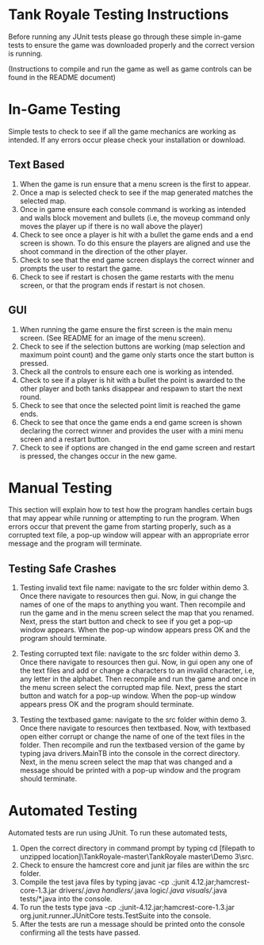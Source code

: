 # Tank Royale Testing Instructions
Before running any JUnit tests please go through these simple in-game tests to ensure the game was downloaded properly and the correct version is running. 

(Instructions to compile and run the game as well as game controls can be found in the README document)

# In-Game Testing
Simple tests to check to see if all the game mechanics are working as intended. If any errors occur please check your installation or download.

  ## Text Based
  1. When the game is run ensure that a menu screen is the first to appear.
  2. Once a map is selected check to see if the map generated matches the selected map.
  3. Once in game ensure each console command is working as intended and walls block movement and bullets (i.e, the moveup command only moves the player up if there is no wall above the player)
  4. Check to see once a player is hit with a bullet the game ends and a end screen is shown. To do this ensure the players are aligned and use the shoot command in the direction of the other player.
  5. Check to see that the end game screen displays the correct winner and prompts the user to restart the game.
  6. Check to see if restart is chosen the game restarts with the menu screen, or that the program ends if restart is not chosen.
  
  ## GUI
  1. When running the game ensure the first screen is the main menu screen. (See README for an image of the menu screen).
  2. Check to see if the selection buttons are working (map selection and maximum point count) and the game only starts once the start button is pressed.
  3. Check all the controls to ensure each one is working as intended.
  4. Check to see if a player is hit with a bullet the point is awarded to the other player and both tanks disappear and respawn to start the next round.
  5. Check to see that once the selected point limit is reached the game ends.
  6. Check to see that once the game ends a end game screen is shown declaring the correct winner and provides the user with a mini menu screen and a restart button.
  7. Check to see if options are changed in the end game screen and restart is pressed, the changes occur in the new game.
  
# Manual Testing
This section will explain how to test how the program handles certain bugs that may appear while running or attempting to run the program.
When errors occur that prevent the game from starting properly, such as a corrupted text file, a pop-up window will appear with an appropriate error message and the program will terminate. 

  ## Testing Safe Crashes
  1. Testing invalid text file name: navigate to the src folder within demo 3. Once there navigate to resources then gui. Now, in gui change the names of one of the maps to anything you want. Then recompile and run the game and in the menu screen select the map that you renamed. Next, press the start button and check to see if you get a pop-up window appears. When the pop-up window appears press OK and the program should terminate.
  
  2. Testing corrupted text file: navigate to the src folder within demo 3. Once there navigate to resources then gui. Now, in gui open any one of the text files and add or change a characters to an invalid character, i.e, any letter in the alphabet. Then recompile and run the game and once in the menu screen select the corrupted map file. Next, press the start button and watch for a pop-up window. When the pop-up window appears press OK and the program should terminate.
  
  3. Testing the textbased game: navigate to the src folder within demo 3. Once there navigate to resources then textbased. Now, with textbased open either corrupt or change the name of one of the text files in the folder. Then recompile and run the textbased version of the game by typing java drivers.MainTB into the console in the correct directory. Next, in the menu screen select the map that was changed and a message should be printed with a pop-up window and the program should terminate.

# Automated Testing
Automated tests are run using JUnit. To run these automated tests,
  1. Open the correct directory in command prompt by typing cd [filepath to unzipped location]\TankRoyale-master\TankRoyale
        master\Demo 3\src.
  2. Check to ensure the hamcrest core and junit jar files are within the src folder.
  3. Compile the test java files by typing javac -cp .;junit 
  4.12.jar;hamcrest-core-1.3.jar drivers/*.java handlers/*.java logic/*.java visuals/*.java tests/*.java into the console.
  4. To run the tests type java -cp .;junit-4.12.jar;hamcrest-core-1.3.jar org.junit.runner.JUnitCore tests.TestSuite into the console.
  5. After the tests are run a message should be printed onto the console confirming all the tests have passed.
